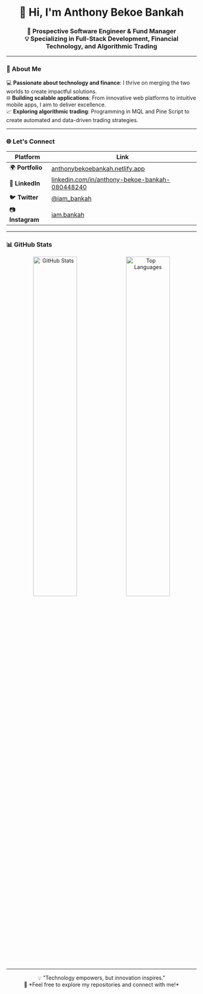 <h1 align="center">👋 Hi, I'm Anthony Bekoe Bankah</h1>
<h3 align="center">
🎯 Prospective Software Engineer & Fund Manager <br> 
💡 Specializing in Full-Stack Development, Financial Technology, and Algorithmic Trading
</h3>

---

### 🚀 About Me  
💻 **Passionate about technology and finance**: I thrive on merging the two worlds to create impactful solutions.  
🌐 **Building scalable applications**: From innovative web platforms to intuitive mobile apps, I aim to deliver excellence.  
📈 **Exploring algorithmic trading**: Programming in MQL and Pine Script to create automated and data-driven trading strategies.

---

### 🌐 Let's Connect  

| Platform      | Link                                                                                  |
|---------------|---------------------------------------------------------------------------------------|
| 🌍 **Portfolio**    | [anthonybekoebankah.netlify.app](https://anthonybekoebankah.netlify.app/)                                  |
| 💼 **LinkedIn**     | [linkedin.com/in/anthony-bekoe-bankah-080448240](https://linkedin.com/in/anthony-bekoe-bankah) |
| 🐦 **Twitter**      | [@iam_bankah](https://twitter.com/iambankah)                                                          |
| 📷 **Instagram**    | [iam.bankah](https://instagram.com/iambankah)                                                       |

---

### 📊 GitHub Stats  

<div align="center">
  <img src="https://github-readme-stats.vercel.app/api?username=bankah-junior&show_icons=true&theme=radical" alt="GitHub Stats" width="48%" />
  <img src="https://github-readme-stats.vercel.app/api/top-langs/?username=bankah-junior&layout=compact&theme=radical" alt="Top Languages" width="48%" />
</div> 

---

<p align="center">
  💡 "Technology empowers, but innovation inspires." <br>
  🚀 *Feel free to explore my repositories and connect with me!*
</p>
